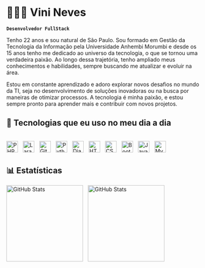 # 👩🏻‍💻 Vini Neves

**`Desenvolvedor FullStack`**

Tenho 22 anos e sou natural de São Paulo. Sou formado em Gestão da Tecnologia da Informação pela Universidade Anhembi Morumbi e desde os 15 anos tenho me dedicado ao universo da tecnologia, o que se tornou uma verdadeira paixão. Ao longo dessa trajetória, tenho ampliado meus conhecimentos e habilidades, sempre buscando me atualizar e evoluir na área.

Estou em constante aprendizado e adoro explorar novos desafios no mundo da TI, seja no desenvolvimento de soluções inovadoras ou na busca por maneiras de otimizar processos. A tecnologia é minha paixão, e estou sempre pronto para aprender mais e contribuir com novos projetos.

## 🚀 Tecnologias que eu uso no meu dia a dia

<div style="display: inline_block">
    <br />
    <img
        align="left"
        alt="PHP"
        title="PHP"
        width="30px"
        style="padding-right: 10px"
        src="https://cdn.jsdelivr.net/gh/devicons/devicon@latest/icons/php/php-original.svg"
    />
    <img
        align="left"
        alt="Laravel"
        title="Laravel"
        width="30px"
        style="padding-right: 10px"
        src="https://cdn.jsdelivr.net/gh/devicons/devicon@latest/icons/laravel/laravel-original.svg"
    />
    <img
        align="left"
        alt="Git"
        title="Git"
        width="30px"
        style="padding-right: 10px"
        src="https://cdn.jsdelivr.net/gh/devicons/devicon@latest/icons/git/git-original.svg"
    />
    <img
        align="left"
        alt="Python"
        title="Python"
        width="30px"
        style="padding-right: 10px"
        src="https://cdn.jsdelivr.net/gh/devicons/devicon@latest/icons/python/python-original.svg"
    />
    <img
        align="left"
        alt="Django"
        title="Django"
        width="30px"
        style="padding-right: 10px"
        src="https://cdn.jsdelivr.net/gh/devicons/devicon@latest/icons/django/django-plain-wordmark.svg"
    />
    <img
        align="left"
        alt="HTML"
        title="HTML"
        width="30px"
        style="padding-right: 10px"
        src="https://cdn.jsdelivr.net/gh/devicons/devicon@latest/icons/html5/html5-original.svg"
    />
    <img
        align="left"
        alt="CSS"
        title="CSS"
        width="30px"
        style="padding-right: 10px"
        src="https://cdn.jsdelivr.net/gh/devicons/devicon@latest/icons/css3/css3-original.svg"
    />
  <img 
    align="left" 
    alt="Bootstrap"
    title="Bootstrap" 
    width="30px" 
    style="padding-right: 10px;" 
    src="https://cdn.jsdelivr.net/gh/devicons/devicon@latest/icons/bootstrap/bootstrap-original.svg" 
/>
    <img
        align="left"
        alt="JavaScript"
        title="JavaScript"
        width="30px"
        style="padding-right: 10px"
        src="https://cdn.jsdelivr.net/gh/devicons/devicon@latest/icons/javascript/javascript-original.svg"
    />
    <img
        align="left"
        alt="MySQL"
        title="MySQL"
        width="30px"
        style="padding-right: 10px"
        src="https://cdn.jsdelivr.net/gh/devicons/devicon@latest/icons/mysql/mysql-original-wordmark.svg"
    />
</div>

<br/>
<br/>

## 📊 Estatísticas
<p>
    <img
    align="left"
    alt="GitHub Stats"
    height="200"
    style="padding-right: 10px"
    src="https://github-readme-stats-git-main-vini-neves.vercel.app/api?username=vini-neves&show_icons=true&theme=tokyonight&include_all_commits=true&locale=pt-br"
/>
    <img
        align="left"
        alt="GitHub Stats"
        height="200"
        src="https://github-readme-stats.vercel.app/api/top-langs/?username=vini-neves&theme=tokyonight&layout=compact&custom_title=Tecnologias&langs_count=9"
    />
</p>
